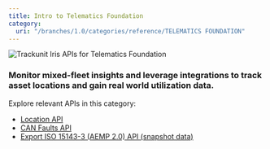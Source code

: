 ```yaml
---
title: Intro to Telematics Foundation
category:
  uri: "/branches/1.0/categories/reference/TELEMATICS FOUNDATION"
---
```


![Trackunit Iris APIs for Telematics Foundation](https://cdn.statically.io/gh/trackunit/developer-hub/master/api-docs/apis-telematics-foundation.png)

### Monitor mixed-fleet insights and leverage integrations to track asset locations and gain real world utilization data.

Explore relevant APIs in this category:

- [Location API](https://developers.trackunit.com/reference/location-api-intro)
- [CAN Faults API](https://developers.trackunit.com/reference/can-faults-api)
- [Export ISO 15143-3 (AEMP 2.0) API (snapshot data)](https://developers.trackunit.com/reference/snapshot)

